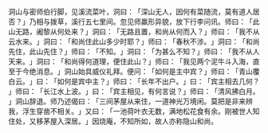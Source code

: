 洞山与密师伯行脚，见溪流菜叶，洞曰：​「深山无人，因何有菜随流，莫有道人居否？​」乃相与拨草，溪行五七里间。忽见师羸形异貌，放下行李问讯。师曰：​「此山无路，阇黎从何处来？​」洞曰：​「无路且置，和尚从何而入？​」师曰：​「我不从云水来。​」洞曰：​「和尚住此山多少时耶？​」师曰：​「春秋不涉。​」洞曰：​「和尚先住，此山先住？​」师曰：​「不知。​」洞曰：​「为甚么不知？​」师曰：​「我不从人天来。​」洞曰：​「和尚得何道理，便住此山？​」师曰：​「我见两个泥牛斗入海，直至于今绝消息。​」洞山始具威仪礼拜。便问：​「如何是主中宾？​」师曰：​「青山覆白云。​」曰：​「如何是宾中主？​」师曰：​「长年不出户。​」曰：​「宾主相去几何？​」师曰：​「长江水上波。​」曰：​「宾主相见，有何言说？​」师曰：​「清风拂白月。​」洞山辞退。师乃述偈曰：​「三间茅屋从来住，一道神光万境闲。莫把是非来辨我，浮生穿凿不相关。​」又曰：​「一池荷叶衣无数，满地松花食有余。刚被世人知住处，又移茅屋入深居。​」因烧庵，不知所如，故人亦称隐山和尚。
